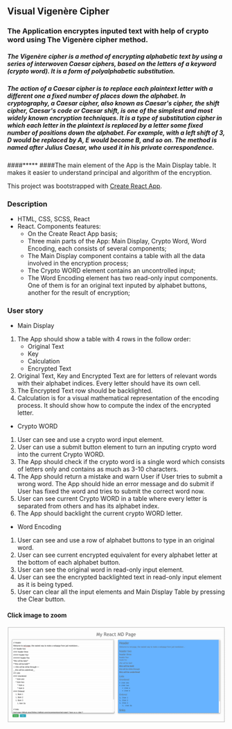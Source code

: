 ## Visual Vigenère Cipher
### The Application encryptes inputed text with help of crypto word using The Vigenère cipher method.

##### The Vigenère cipher is a method of encrypting alphabetic text by using a series of interwoven Caesar ciphers, based on the letters of a keyword (crypto word). It is a form of polyalphabetic substitution.

##### The action of a Caesar cipher is to replace each plaintext letter with a different one a fixed number of places down the alphabet. In cryptography, a Caesar cipher, also known as Caesar's cipher, the shift cipher, Caesar's code or Caesar shift, is one of the simplest and most widely known encryption techniques. It is a type of substitution cipher in which each letter in the plaintext is replaced by a letter some fixed number of positions down the alphabet. For example, with a left shift of 3, D would be replaced by A, E would become B, and so on. The method is named after Julius Caesar, who used it in his private correspondence.

####*****
####The main element of the App is the Main Display table. It makes it easier to understand principal and algorithm of the encryption.  

This project was bootstrapped with [Create React App](https://github.com/facebookincubator/create-react-app).

### Description

* HTML, CSS, SCSS, React
* React. Components features:
     * On the Create React App basis;
     * Three main parts of the App: Main Display, Crypto Word, Word Encoding, each consists of several components;        
     * The Main Display component contains a table with all the data involved in the encryption process;
     * The Crypto WORD element contains an uncontrolled input;
     * The Word Encoding element has two read-only input components. One of them is for an original text inputed by alphabet buttons, another for the result of encryption;

### User story
*   Main Display
1.  The App should show a table with 4 rows in the follow order:
      * Original Text  
      * Key
      * Calculation
      * Encrypted Text
1.  Original Text, Key and Encrypted Text are for letters of relevant words with their alphabet indices. Every letter should have its own cell.
1.  The Encrypted Text row should be backlighted.
1.  Calculation is for a visual mathematical representation of the encoding process. It should show how to compute the index of the encrypted letter.  

*   Crypto WORD
1.  User can see and use a crypto word input element.
1.  User can use a submit button element to turn an inputing crypto word into the current Crypto WORD.
1.  The App should check if the crypto word is a single word which consists of letters only and contains as much as 3-10 characters.  
1.  The App should return a mistake and warn User if User tries to submit a wrong word. The App should hide an error message and do submit if User has fixed the word and tries to submit the correct word now.  
1.  User can see current Crypto WORD in a table where every letter is  separated from others and has its alphabet index.
1.  The App should backlight the current crypto WORD letter.   

*   Word Encoding
1.  User can see and use a row of alphabet buttons to type in an original word.
1.  User can see current encrypted equivalent for every alphabet letter at the bottom of each alphabet button.
1.  User can see the original word in read-only input element.
1.  User can see the encrypted backlighted text in read-only input element as it is being typed.
1.  User can clear all the input elements and Main Display Table by pressing the Clear button.

####    Click image to zoom
![Jest watch mode](https://raw.githubusercontent.com/vickochetkov/my-md-page/master/img/11.gif)
